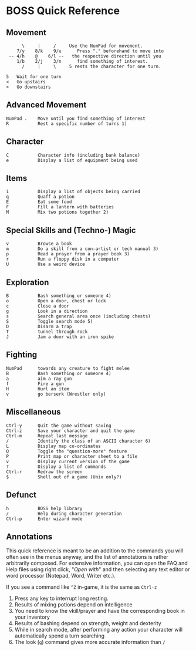 # BOSS Quick Reference## Movement```      \     |     /     Use the NumPad for movement.    7/y    8/k    9/u      Press "." beforehand to move into -- 4/h    @    6/l --   the respective direction until you    1/b    2/j    3/n      find something of interest.      /     |     \     5 rests the character for one turn.5   Wait for one turn<   Go upstairs>   Go downstairs```## Advanced Movement```NumPad .    Move until you find something of interestR           Rest a specific number of turns 1)```## Character```C           Character info (including bank balance)e           Display a list of equipment being used```## Items```i           Display a list of objects being carriedq           Quaff a potionE           Eat some foodF           Fill a lantern with batteriesM           Mix two potions together 2)```## Special Skills and (Techno-) Magic```v           Browse a bookm           Do a skill from a con-artist or tech manual 3)p           Read a prayer from a prayer book 3)r           Run a floppy disk in a computerU           Use a weird device```## Exploration```B           Bash something or someone 4)o           Open a door, chest or lockc           Close a doorg           Look in a directions           Search general area once (including chests)S           Toggle search mode 5)D           Disarm a trapT           tunnel through rockJ           Jam a door with an iron spike```## Fighting```NumPad      towards any creature to fight meleeB           Bash something or someone 4)a           aim a ray gunf           Fire a gunH           Hurl an itemv           go berserk (Wrestler only)```## Miscellaneous```Ctrl-y      Quit the game without savingCtrl-z      Save your character and quit the gameCtrl-m      Repeat last message/           Identify the class of an ASCII character 6)L           Display map co-ordinatesQ           Toggle the "question-more" featureP           Print map or character sheet to a filev           Display current version of the game?           Display a list of commandsCtrl-r      Redraw the screen$           Shell out of a game (Unix only?)```## Defunct```h           BOSS help library/           Help during character generationCtrl-p      Enter wizard mode```## AnnotationsThis quick reference is meant to be an addition to the commands you will often see in the menus anyway, and the list of annotations is rather arbitrarily composed. For extensive information, you can open the FAQ and Help files using right click, "_Open with_" and then selecting any text editor or word processor (Notepad, Word, Writer etc.).If you see a command like `^Z` in-game, it is the same as `Ctrl-z`  1. Press any key to interrupt long resting.  2. Results of mixing potions depend on intelligence  3. You need to know the vkill/prayer and have the corresponding book in your inventory  4. Results of bashing depend on strength, weight and dexterity  5. While in search mode, after performing any action your character will automatically spend a turn searching  6. The look (`g`) command gives more accurate information than `/`
